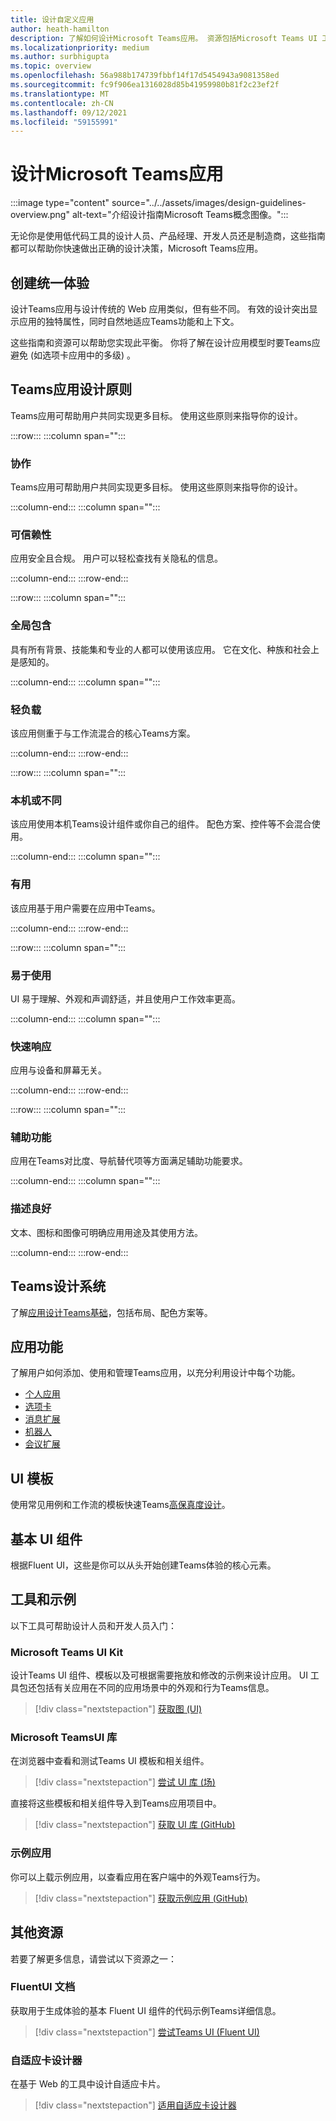 ```yaml
---
title: 设计自定义应用
author: heath-hamilton
description: 了解如何设计Microsoft Teams应用。 资源包括Microsoft Teams UI 工具包、最佳做法、示例等。
ms.localizationpriority: medium
ms.author: surbhigupta
ms.topic: overview
ms.openlocfilehash: 56a988b174739fbbf14f17d5454943a9081358ed
ms.sourcegitcommit: fc9f906ea1316028d85b41959980b81f2c23ef2f
ms.translationtype: MT
ms.contentlocale: zh-CN
ms.lasthandoff: 09/12/2021
ms.locfileid: "59155991"
---
```

# <a name="designing-your-microsoft-teams-app"></a>设计Microsoft Teams应用

:::image type="content" source="../../assets/images/design-guidelines-overview.png" alt-text="介绍设计指南Microsoft Teams概念图像。":::

无论你是使用低代码工具的设计人员、产品经理、开发人员还是制造商，这些指南都可以帮助你快速做出正确的设计决策，Microsoft Teams应用。

## <a name="creating-a-cohesive-experience"></a>创建统一体验

设计Teams应用与设计传统的 Web 应用类似，但有些不同。 有效的设计突出显示应用的独特属性，同时自然地适应Teams功能和上下文。

这些指南和资源可以帮助您实现此平衡。 你将了解在设计应用模型时要Teams应避免 (如选项卡应用中的多级) 。

## <a name="teams-app-design-principles"></a>Teams应用设计原则

Teams应用可帮助用户共同实现更多目标。 使用这些原则来指导你的设计。

:::row:::
   :::column span="":::

### <a name="collaborative"></a>协作

Teams应用可帮助用户共同实现更多目标。 使用这些原则来指导你的设计。

   :::column-end:::
   :::column span="":::

### <a name="trustworthy"></a>可信赖性

应用安全且合规。 用户可以轻松查找有关隐私的信息。

   :::column-end:::
:::row-end:::

:::row:::
   :::column span="":::

### <a name="globally-inclusive"></a>全局包含

具有所有背景、技能集和专业的人都可以使用该应用。 它在文化、种族和社会上是感知的。

   :::column-end:::
   :::column span="":::

### <a name="light"></a>轻负载

该应用侧重于与工作流混合的核心Teams方案。

   :::column-end:::
:::row-end:::

:::row:::
   :::column span="":::

### <a name="native-or-distinct"></a>本机或不同

该应用使用本机Teams设计组件或你自己的组件。 配色方案、控件等不会混合使用。

   :::column-end:::
   :::column span="":::

### <a name="useful"></a>有用

该应用基于用户需要在应用中Teams。

   :::column-end:::
:::row-end:::

:::row:::
   :::column span="":::

### <a name="easy-to-use"></a>易于使用

UI 易于理解、外观和声调舒适，并且使用户工作效率更高。

   :::column-end:::
   :::column span="":::

### <a name="responsive"></a>快速响应

应用与设备和屏幕无关。

   :::column-end:::
:::row-end:::

:::row:::
   :::column span="":::

### <a name="accessible"></a>辅助功能

应用在Teams对比度、导航替代项等方面满足辅助功能要求。

   :::column-end:::
   :::column span="":::

### <a name="well-described"></a>描述良好

文本、图标和图像可明确应用用途及其使用方法。

   :::column-end:::
:::row-end:::

## <a name="teams-design-system"></a>Teams设计系统

了解[应用设计Teams基础](design-teams-app-fundamentals.md)，包括布局、配色方案等。

## <a name="app-capabilities"></a>应用功能

了解用户如何添加、使用和管理Teams应用，以充分利用设计中每个功能。

* [个人应用](../../concepts/design/personal-apps.md)
* [选项卡](../../tabs/design/tabs.md)
* [消息扩展](../../messaging-extensions/design/messaging-extension-design.md)
* [机器人](../../bots/design/bots.md)
* [会议扩展](../../apps-in-teams-meetings/design/designing-apps-in-meetings.md)

## <a name="ui-templates"></a>UI 模板

使用常见用例和工作流的模板快速Teams[高保真度设计](design-teams-app-ui-templates.md)。

## <a name="basic-ui-components"></a>基本 UI 组件

根据Fluent UI，这些是你可以从头开始创建Teams体验[](design-teams-app-basic-ui-components.md)的核心元素。

## <a name="tools-and-samples"></a>工具和示例

以下工具可帮助设计人员和开发人员入门：

### <a name="microsoft-teams-ui-kit"></a>Microsoft Teams UI Kit

设计Teams UI 组件、模板以及可根据需要拖放和修改的示例来设计应用。 UI 工具包还包括有关应用在不同的应用场景中的外观和行为Teams信息。

> [!div class="nextstepaction"]
> [获取图 (UI) ](https://www.figma.com/community/file/916836509871353159)

### <a name="microsoft-teams-ui-library"></a>Microsoft TeamsUI 库

在浏览器中查看和测试Teams UI 模板和相关组件。

> [!div class="nextstepaction"]
> [尝试 UI 库 (场) ](https://dev-int.teams.microsoft.com/storybook/main/index.html)

直接将这些模板和相关组件导入到Teams应用项目中。

> [!div class="nextstepaction"]
> [获取 UI 库 (GitHub) ](https://github.com/OfficeDev/microsoft-teams-ui-component-library)

### <a name="sample-app"></a>示例应用

你可以上载示例应用，以查看应用在客户端中的外观Teams行为。

> [!div class="nextstepaction"]
> [获取示例应用 (GitHub) ](https://github.com/OfficeDev/Microsoft-Teams-Samples/tree/main/samples/tab-ui-templates/ts)

## <a name="other-resources"></a>其他资源

若要了解更多信息，请尝试以下资源之一：

### <a name="fluent-ui-documentation"></a>FluentUI 文档

获取用于生成体验的基本 Fluent UI 组件的代码示例Teams详细信息。

> [!div class="nextstepaction"]
> [尝试Teams UI (Fluent UI) ](https://fluentsite.z22.web.core.windows.net/)

### <a name="adaptive-cards-designer"></a>自适应卡设计器

在基于 Web 的工具中设计自适应卡片。

> [!div class="nextstepaction"]
> [适用自适应卡设计器](https://adaptivecards.io/designer/)
